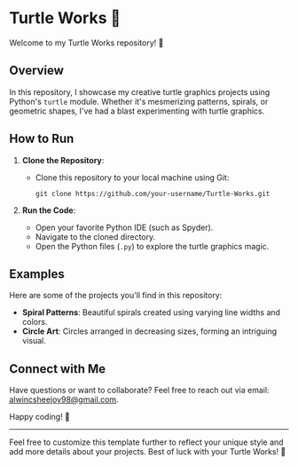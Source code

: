# Turtle Works 🐢

Welcome to my Turtle Works repository! 🎨

## Overview
In this repository, I showcase my creative turtle graphics projects using Python's `turtle` module. Whether it's mesmerizing patterns, spirals, or geometric shapes, I've had a blast experimenting with turtle graphics.

## How to Run
1. **Clone the Repository**:
   - Clone this repository to your local machine using Git:
     ```
     git clone https://github.com/your-username/Turtle-Works.git
     ```

2. **Run the Code**:
   - Open your favorite Python IDE (such as Spyder).
   - Navigate to the cloned directory.
   - Open the Python files (`.py`) to explore the turtle graphics magic.

## Examples
Here are some of the projects you'll find in this repository:
- **Spiral Patterns**: Beautiful spirals created using varying line widths and colors.
- **Circle Art**: Circles arranged in decreasing sizes, forming an intriguing visual.

## Connect with Me
Have questions or want to collaborate? Feel free to reach out via email: alwincsheejoy98@gmail.com.

Happy coding! 🚀

---

Feel free to customize this template further to reflect your unique style and add more details about your projects. Best of luck with your Turtle Works! 🎉
